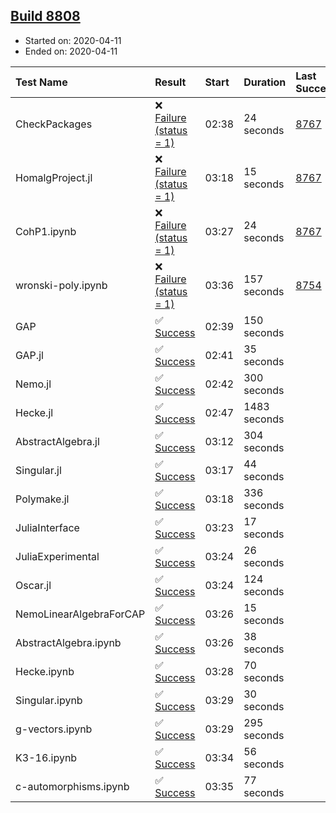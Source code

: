 ## [Build 8808](https://oscarci.mathematik.uni-kl.de/job/oscar/8808/)

* Started on: 2020-04-11
* Ended on: 2020-04-11

| Test Name    | Result | Start | Duration | Last Success | First Failure |
|:-------------|:-------|:------|:---------|:-------------|:--------------|
| CheckPackages | ❌ [Failure (status = 1)](https://oscarci.mathematik.uni-kl.de/job/oscar/8808/artifact/logs/build-8808/CheckPackages.log) | 02:38 | 24 seconds | [8767](https://oscarci.mathematik.uni-kl.de/job/oscar/8767/) | [8768](https://oscarci.mathematik.uni-kl.de/job/oscar/8768/) |
| HomalgProject.jl | ❌ [Failure (status = 1)](https://oscarci.mathematik.uni-kl.de/job/oscar/8808/artifact/logs/build-8808/HomalgProject.jl.log) | 03:18 | 15 seconds | [8767](https://oscarci.mathematik.uni-kl.de/job/oscar/8767/) | [8768](https://oscarci.mathematik.uni-kl.de/job/oscar/8768/) |
| CohP1.ipynb | ❌ [Failure (status = 1)](https://oscarci.mathematik.uni-kl.de/job/oscar/8808/artifact/logs/build-8808/CohP1.ipynb.log) | 03:27 | 24 seconds | [8767](https://oscarci.mathematik.uni-kl.de/job/oscar/8767/) | [8768](https://oscarci.mathematik.uni-kl.de/job/oscar/8768/) |
| wronski-poly.ipynb | ❌ [Failure (status = 1)](https://oscarci.mathematik.uni-kl.de/job/oscar/8808/artifact/logs/build-8808/wronski-poly.ipynb.log) | 03:36 | 157 seconds | [8754](https://oscarci.mathematik.uni-kl.de/job/oscar/8754/) | [8755](https://oscarci.mathematik.uni-kl.de/job/oscar/8755/) |
| GAP | ✅ [Success](https://oscarci.mathematik.uni-kl.de/job/oscar/8808/artifact/logs/build-8808/GAP.log) | 02:39 | 150 seconds |  |  |
| GAP.jl | ✅ [Success](https://oscarci.mathematik.uni-kl.de/job/oscar/8808/artifact/logs/build-8808/GAP.jl.log) | 02:41 | 35 seconds |  |  |
| Nemo.jl | ✅ [Success](https://oscarci.mathematik.uni-kl.de/job/oscar/8808/artifact/logs/build-8808/Nemo.jl.log) | 02:42 | 300 seconds |  |  |
| Hecke.jl | ✅ [Success](https://oscarci.mathematik.uni-kl.de/job/oscar/8808/artifact/logs/build-8808/Hecke.jl.log) | 02:47 | 1483 seconds |  |  |
| AbstractAlgebra.jl | ✅ [Success](https://oscarci.mathematik.uni-kl.de/job/oscar/8808/artifact/logs/build-8808/AbstractAlgebra.jl.log) | 03:12 | 304 seconds |  |  |
| Singular.jl | ✅ [Success](https://oscarci.mathematik.uni-kl.de/job/oscar/8808/artifact/logs/build-8808/Singular.jl.log) | 03:17 | 44 seconds |  |  |
| Polymake.jl | ✅ [Success](https://oscarci.mathematik.uni-kl.de/job/oscar/8808/artifact/logs/build-8808/Polymake.jl.log) | 03:18 | 336 seconds |  |  |
| JuliaInterface | ✅ [Success](https://oscarci.mathematik.uni-kl.de/job/oscar/8808/artifact/logs/build-8808/JuliaInterface.log) | 03:23 | 17 seconds |  |  |
| JuliaExperimental | ✅ [Success](https://oscarci.mathematik.uni-kl.de/job/oscar/8808/artifact/logs/build-8808/JuliaExperimental.log) | 03:24 | 26 seconds |  |  |
| Oscar.jl | ✅ [Success](https://oscarci.mathematik.uni-kl.de/job/oscar/8808/artifact/logs/build-8808/Oscar.jl.log) | 03:24 | 124 seconds |  |  |
| NemoLinearAlgebraForCAP | ✅ [Success](https://oscarci.mathematik.uni-kl.de/job/oscar/8808/artifact/logs/build-8808/NemoLinearAlgebraForCAP.log) | 03:26 | 15 seconds |  |  |
| AbstractAlgebra.ipynb | ✅ [Success](https://oscarci.mathematik.uni-kl.de/job/oscar/8808/artifact/logs/build-8808/AbstractAlgebra.ipynb.log) | 03:26 | 38 seconds |  |  |
| Hecke.ipynb | ✅ [Success](https://oscarci.mathematik.uni-kl.de/job/oscar/8808/artifact/logs/build-8808/Hecke.ipynb.log) | 03:28 | 70 seconds |  |  |
| Singular.ipynb | ✅ [Success](https://oscarci.mathematik.uni-kl.de/job/oscar/8808/artifact/logs/build-8808/Singular.ipynb.log) | 03:29 | 30 seconds |  |  |
| g-vectors.ipynb | ✅ [Success](https://oscarci.mathematik.uni-kl.de/job/oscar/8808/artifact/logs/build-8808/g-vectors.ipynb.log) | 03:29 | 295 seconds |  |  |
| K3-16.ipynb | ✅ [Success](https://oscarci.mathematik.uni-kl.de/job/oscar/8808/artifact/logs/build-8808/K3-16.ipynb.log) | 03:34 | 56 seconds |  |  |
| c-automorphisms.ipynb | ✅ [Success](https://oscarci.mathematik.uni-kl.de/job/oscar/8808/artifact/logs/build-8808/c-automorphisms.ipynb.log) | 03:35 | 77 seconds |  |  |
